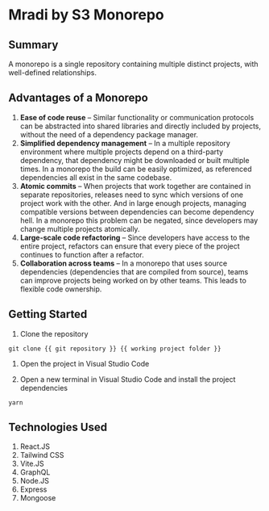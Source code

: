 # Mradi by S3 Monorepo

## Summary

A monorepo is a single repository containing multiple distinct projects, with well-defined relationships.

## Advantages of a Monorepo

1. **Ease of code reuse** – Similar functionality or communication protocols can be abstracted into shared libraries and directly included by projects, without the need of a dependency package manager.
1. **Simplified dependency management** – In a multiple repository environment where multiple projects depend on a third-party dependency, that dependency might be downloaded or built multiple times. In a monorepo the build can be easily optimized, as referenced dependencies all exist in the same codebase.
1. **Atomic commits** – When projects that work together are contained in separate repositories, releases need to sync which versions of one project work with the other. And in large enough projects, managing compatible versions between dependencies can become dependency hell. In a monorepo this problem can be negated, since developers may change multiple projects atomically.
1. **Large-scale code refactoring** – Since developers have access to the entire project, refactors can ensure that every piece of the project continues to function after a refactor.
1. **Collaboration across teams** – In a monorepo that uses source dependencies (dependencies that are compiled from source), teams can improve projects being worked on by other teams. This leads to flexible code ownership.

## Getting Started

1. Clone the repository

```
git clone {{ git repository }} {{ working project folder }}
```

1. Open the project in Visual Studio Code

1. Open a new terminal in Visual Studio Code and install the project dependencies

```
yarn
```

## Technologies Used

1. React.JS
1. Tailwind CSS
1. Vite.JS
1. GraphQL
1. Node.JS
1. Express
1. Mongoose
